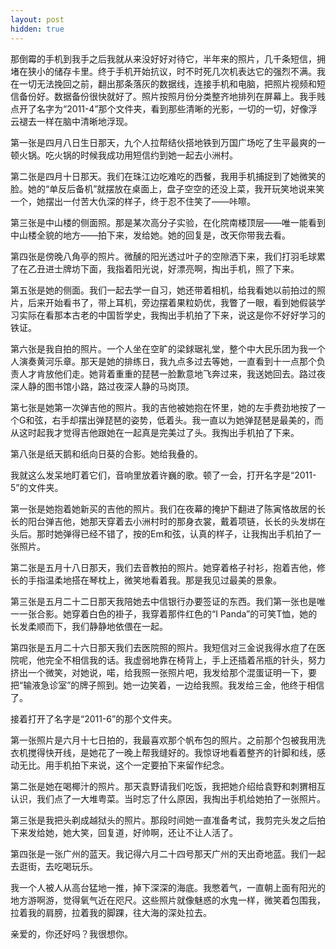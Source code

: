 ```yaml
---
layout: post
hidden: true
---
```


那倒霉的手机到我手之后我就从来没好好对待它，半年来的照片，几千条短信，拥堵在狭小的储存卡里。终于手机开始抗议，时不时死几次机表达它的强烈不满。我在一切无法挽回之前，翻出那条落灰的数据线，连接手机和电脑，把照片视频和短信备份好。数据备份很快就好了。照片按照月份分类整齐地排列在屏幕上。我手贱点开了名字为“2011-4”那个文件夹，看到那些清晰的光影，一切的一切，好像浮云褪去一样在脑中清晰地浮现。

第一张是四月八日生日那天，九个人拉帮结伙搭地铁到万国广场吃了生平最爽的一顿火锅。吃火锅的时候我成功用短信约到她一起去小洲村。

第二张是四月十日那天。我们在珠江边吃难吃的西餐，我用手机捕捉到了她微笑的脸。她的“单反后备机”就摆放在桌面上，盘子空空的还没上菜，我开玩笑地说来笑一个，她摆出一付苦大仇深的样子，终于忍不住笑了——咔嚓。

第三张是中山楼的侧面照。那是某次高分子实验，在化院南楼顶层——唯一能看到中山楼全貌的地方——拍下来，发给她。她的回复是，改天你带我去看。

第四张是傍晚八角亭的照片。微醺的阳光透过叶子的空隙洒下来，我们打羽毛球累了在乙丑进士牌坊下面，我指着阳光说，好漂亮啊，掏出手机，照了下来。

第五张是她的侧面。我们一起去学一自习，她还带着相机，给我看她以前拍过的照片，后来开始看书了，带上耳机，旁边摆着果粒奶优，我瞥了一眼，看到她假装学习实际在看那本古老的中国哲学史，我掏出手机拍了下来，说这是你不好好学习的铁证。

第六张是我自拍的照片。一个人坐在空旷的梁銶琚礼堂，整个中大民乐团为我一个人演奏黄河乐章。那天是她的排练日，我九点多过去等她，一直看到十一点那个负责人才肯放他们走。她背着重重的琵琶一脸歉意地飞奔过来，我送她回去。路过夜深人静的图书馆小路，路过夜深人静的马岗顶。

第七张是她第一次弹吉他的照片。我的吉他被她抱在怀里，她的左手费劲地按了一个G和弦，右手却摆出弹琵琶的姿势，低着头。我一直以为她弹琵琶是最美的，而从这时起我才觉得吉他跟她在一起真是完美过了头。我掏出手机拍了下来。

第八张是纸天鹅和纸向日葵的合影。她给我叠的。

我就这么发呆地盯着它们，音响里放着许巍的歌。顿了一会，打开名字是“2011-5”的文件夹。

第一张是她抱着她新买的吉他的照片。我们在夜幕的掩护下翻进了陈寅恪故居的长长的阳台弹吉他，她那天穿着去小洲村时的那身衣裳，戴着项链，长长的头发绑在头后。那时她弹得已经不错了，按的Em和弦，认真的样子，让我掏出手机拍了一张照片。

第二张是五月十八日那天，我们去音教拍的照片。她穿着格子衬衫，抱着吉他，修长的手指温柔地搭在琴枕上，微笑地看着我。那是我见过最美的景象。

第三张是五月二十二日那天我陪她去中信银行办要签证的东西。我们第一张也是唯一一张合影。她穿着白色的褂子，我穿着那件红色的“I Panda”的可笑T恤，她的长发柔顺而下，我们静静地依偎在一起。

第四张是五月二十六日那天我们去医院照的照片。我短信对三金说我得水痘了在医院呢，他完全不相信我的话。我虚弱地靠在椅背上，手上还插着吊瓶的针头，努力挤出一个微笑，对她说，喏，给我照一张照片吧，我发给那个混蛋证明一下，要把“输液急诊室”的牌子照到。她一边笑着，一边给我照。我发给三金，他终于相信了。

接着打开了名字是“2011-6”的那个文件夹。

第一张照片是六月十七日拍的，我最喜欢那个帆布包的照片。之前那个包被我用洗衣机搅得快开线，是她花了一晚上帮我缝好的。我惊讶地看着整齐的针脚和线，感动无比。用手机拍下来说，这个一定要拍下来留作纪念。

第二张是她在喝椰汁的照片。那天袁野请我们吃饭，我把她介绍给袁野和刺猬相互认识，我们点了一大堆粤菜。当时忘了什么原因，我掏出手机给她拍了一张照片。

第三张是我把头剃成越狱头的照片。那段时间她一直准备考试，我剪完头发之后拍下来发给她，她大笑，回复道，好帅啊，还让不让人活了。

第四张是一张广州的蓝天。我记得六月二十四号那天广州的天出奇地蓝。我们一起去逛街，去吃喝玩乐。

我一个人被人从高台猛地一推，掉下深深的海底。我憋着气，一直朝上面有阳光的地方游啊游，觉得氧气近在咫尺。这些照片就像魅惑的水鬼一样，微笑着包围我，拉着我的肩膀，拉着我的脚踝，往大海的深处拉去。

亲爱的，你还好吗？我很想你。